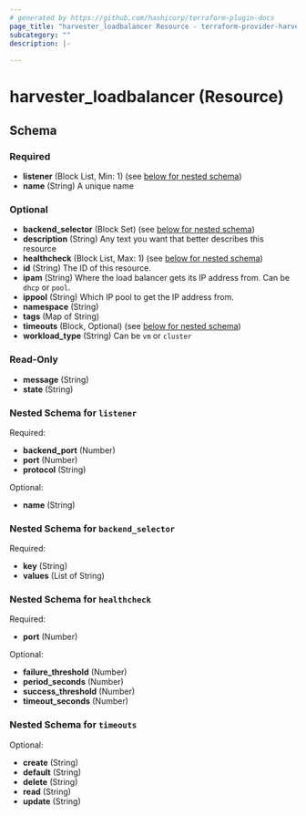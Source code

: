 ```yaml
---
# generated by https://github.com/hashicorp/terraform-plugin-docs
page_title: "harvester_loadbalancer Resource - terraform-provider-harvester"
subcategory: ""
description: |-
  
---
```


# harvester_loadbalancer (Resource)





<!-- schema generated by tfplugindocs -->
## Schema

### Required

- **listener** (Block List, Min: 1) (see [below for nested schema](#nestedblock--listener))
- **name** (String) A unique name

### Optional

- **backend_selector** (Block Set) (see [below for nested schema](#nestedblock--backend_selector))
- **description** (String) Any text you want that better describes this resource
- **healthcheck** (Block List, Max: 1) (see [below for nested schema](#nestedblock--healthcheck))
- **id** (String) The ID of this resource.
- **ipam** (String) Where the load balancer gets its IP address from. Can be `dhcp` or `pool`.
- **ippool** (String) Which IP pool to get the IP address from.
- **namespace** (String)
- **tags** (Map of String)
- **timeouts** (Block, Optional) (see [below for nested schema](#nestedblock--timeouts))
- **workload_type** (String) Can be `vm` or `cluster`

### Read-Only

- **message** (String)
- **state** (String)

<a id="nestedblock--listener"></a>
### Nested Schema for `listener`

Required:

- **backend_port** (Number)
- **port** (Number)
- **protocol** (String)

Optional:

- **name** (String)


<a id="nestedblock--backend_selector"></a>
### Nested Schema for `backend_selector`

Required:

- **key** (String)
- **values** (List of String)


<a id="nestedblock--healthcheck"></a>
### Nested Schema for `healthcheck`

Required:

- **port** (Number)

Optional:

- **failure_threshold** (Number)
- **period_seconds** (Number)
- **success_threshold** (Number)
- **timeout_seconds** (Number)


<a id="nestedblock--timeouts"></a>
### Nested Schema for `timeouts`

Optional:

- **create** (String)
- **default** (String)
- **delete** (String)
- **read** (String)
- **update** (String)


